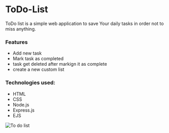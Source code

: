 
# ToDo-List

ToDo list is a simple web application to save Your daily tasks in order not to miss anything.

### Features
* Add new task
* Mark task as completed
* task get deleted after markign it as complete
* create a new custom list

### Technologies used:
* HTML
* CSS
* Node.js
* Express.js
* EJS


![To do list](https://user-images.githubusercontent.com/52025848/120880533-eb8e7b00-c5e8-11eb-8de5-331e26e3aefc.gif)
